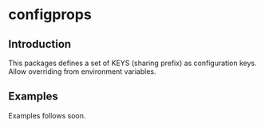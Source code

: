 # configprops

## Introduction

This packages defines a set of KEYS (sharing prefix) as configuration keys. Allow overriding from environment variables.

## Examples

Examples follows soon.

